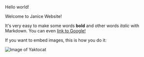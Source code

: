 Hello world!

Welcome to Janice Website!

It's very easy to make some words **bold** and other words *italic* with Markdown. You can even [link to Google!](http://google.com)

If you want to embed images, this is how you do it:

![Image of Yaktocat](https://octodex.github.com/images/yaktocat.png)
